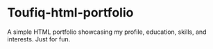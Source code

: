 # Toufiq-html-portfolio
A simple HTML portfolio showcasing my profile, education, skills, and interests. Just for fun.
